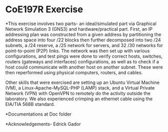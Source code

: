 # CoE197R Exercise

*This exercise involves two parts- an ideal/simulated part via Graphical Network Simulation 3 (GNS3) and hardware/practical part. First, an IP addressing plan was constructed from a given address by partitioning the address space into four /22 blocks then further decomposed into two /24 subnets, a /24 reserve, a /25 network for servers, and 32 /30 networks for point-to-point (P2P) links. The network was then set up with various configurations, and test pings were done to verify correct hosts, switches, routers (gateways and interfaces) configurations, as well as to check if a host could communicate with another host on another subnet. These were then reperformed using physical computers, routers, and cables.

Other skills that were exercised are setting up an Ubuntu Virtual Machine (VM), a Linux-Apache-MySQL-PHP (LAMP) stack, and a Virtual Private Network (VPN) with OpenVPN to remotely do the activity outside the laboratory. We also experienced crimping an ethernet cable using the EIA/TIA 568B standard.

*Documentations at Doc folder

*Acknowledgements- Edrick Gador
